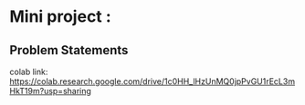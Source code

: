 # Mini project :

## Problem Statements

colab link: https://colab.research.google.com/drive/1c0HH_lHzUnMQ0jpPvGU1rEcL3mHkT19m?usp=sharing
